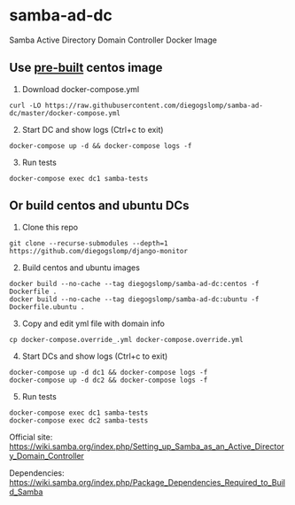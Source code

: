 # samba-ad-dc

Samba Active Directory Domain Controller Docker Image

## Use [pre-built](https://hub.docker.com/r/diegogslomp/samba-ad-dc) centos image

1. Download docker-compose.yml
```
curl -LO https://raw.githubusercontent.com/diegogslomp/samba-ad-dc/master/docker-compose.yml
```

2. Start DC and show logs (Ctrl+c to exit)
```
docker-compose up -d && docker-compose logs -f
```

3. Run tests
```
docker-compose exec dc1 samba-tests
```

## Or build centos and ubuntu DCs

1. Clone this repo
```
git clone --recurse-submodules --depth=1 https://github.com/diegogslomp/django-monitor
```

2. Build centos and ubuntu images
```
docker build --no-cache --tag diegogslomp/samba-ad-dc:centos -f Dockerfile .
docker build --no-cache --tag diegogslomp/samba-ad-dc:ubuntu -f Dockerfile.ubuntu .
```

3. Copy and edit yml file with domain info
```
cp docker-compose.override_.yml docker-compose.override.yml
```

4. Start DCs and show logs (Ctrl+c to exit)
```
docker-compose up -d dc1 && docker-compose logs -f
docker-compose up -d dc2 && docker-compose logs -f
```

5. Run tests
```
docker-compose exec dc1 samba-tests
docker-compose exec dc2 samba-tests
```

Official site: https://wiki.samba.org/index.php/Setting_up_Samba_as_an_Active_Directory_Domain_Controller

Dependencies: https://wiki.samba.org/index.php/Package_Dependencies_Required_to_Build_Samba
